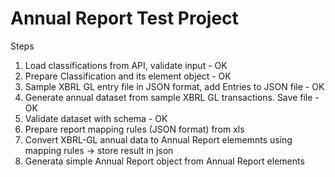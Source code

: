 # Annual Report Test Project

Steps

1. Load classifications from API, validate input - OK
2. Prepare Classification and its element object - OK
3. Sample XBRL GL entry file in JSON format, add Entries to JSON file - OK
4. Generate annual dataset from sample XBRL GL transactions. Save file - OK
5. Validate dataset with schema - OK
6. Prepare report mapping rules (JSON format) from xls
7. Convert XBRL-GL annual data to Annual Report elememnts using mapping rules -> store result in json
8. Generata simple Annual Report object from Annual Report elements
